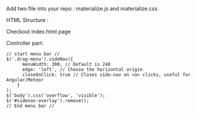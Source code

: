 Add two file into your repo : materialize.js and materialize.css


HTML Structure :

Checkout index.html page

Controller part:

    // start menu bar //
    $('.drag-menu').sideNav({
          menuWidth: 300, // Default is 240
          edge: 'left', // Choose the horizontal origin
          closeOnClick: true // Closes side-nav on <a> clicks, useful for Angular/Meteor
        }
    );
    $('body').css('overflow', 'visible');
    $('#sidenav-overlay').remove();
    // End menu bar //
